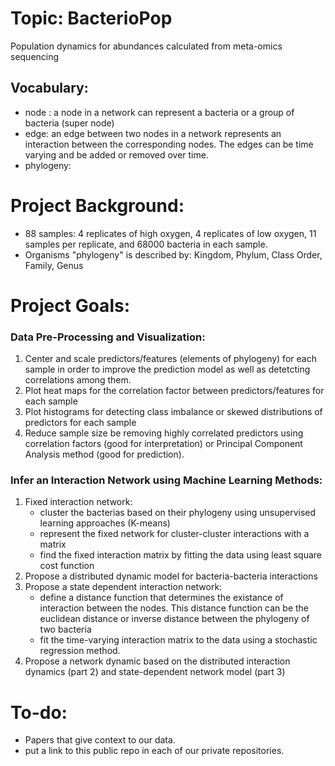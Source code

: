 # Topic: BacterioPop
Population dynamics for abundances calculated from meta-omics sequencing
## Vocabulary: 
* node : a node in a network can represent a bacteria or a group of bacteria (super node)
* edge: an edge between two nodes in a network represents an interaction between the corresponding nodes. The edges can be time varying and be added or removed over time. 
* phylogeny: 
# Project Background:
* 88 samples: 4 replicates of high oxygen, 4 replicates of low oxygen, 11 samples per replicate, and 68000 bacteria in each sample. 
* Organisms "phylogeny" is described by: Kingdom, Phylum, Class	Order, Family, Genus

# Project Goals: 
### Data Pre-Processing and Visualization: 
1) Center and scale predictors/features (elements of phylogeny) for each sample in order to improve the prediction model as well as detetcting correlations among them.
2) Plot heat maps for the correlation factor between predictors/features for each sample
3) Plot histograms for detecting class imbalance or skewed distributions of predictors for each sample
4) Reduce sample size be removing highly correlated predictors using correlation factors (good for interpretation) or Principal Component Analysis method (good for prediction).

### Infer an Interaction Network using Machine Learning Methods:
1) Fixed interaction network:
    * cluster the bacterias based on their phylogeny using unsupervised learning approaches (K-means)
    * represent the fixed network for cluster-cluster interactions with a matrix
    * find the fixed interaction matrix by fitting the data using least square cost function
2) Propose a distributed dynamic model for bacteria-bacteria interactions
3) Propose a state dependent interaction network:
    * define a distance function that determines the existance of interaction between the nodes. This distance function can be the euclidean distance or inverse distance between the phylogeny of two bacteria
    * fit the time-varying interaction matrix to the data using a stochastic regression method.
3) Propose a network dynamic based on the distributed interaction dynamics (part 2) and state-dependent network model (part 3)

# To-do:
* Papers that give context to our data. 
* put a link to this public repo in each of our private repositories. 
